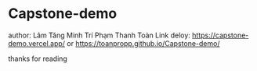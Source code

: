 # Capstone-demo
author: Lâm Tăng Minh Trí
        Phạm Thanh Toàn
Link deloy:
      https://capstone-demo.vercel.app/
or
      https://toanpropp.github.io/Capstone-demo/
      
thanks for reading
